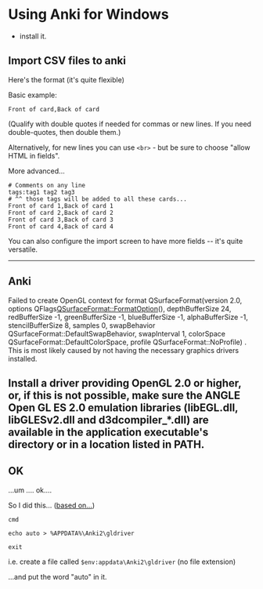 ﻿# Using Anki for Windows

- install it.

## Import CSV files to anki

Here's the format (it's quite flexible)

Basic example:

	Front of card,Back of card

(Qualify with double quotes if needed for commas or new lines. If you need double-quotes, then double them.)

Alternatively, for new lines you can use `<br>` - but be sure to choose "allow HTML in fields".

More advanced...

	# Comments on any line
	tags:tag1 tag2 tag3
	# ^^ those tags will be added to all these cards...
	Front of card 1,Back of card 1
	Front of card 2,Back of card 2
	Front of card 3,Back of card 3
	Front of card 4,Back of card 4

You can also configure the import screen to have more fields -- it's quite versatile.

---------------------------
Anki
---------------------------
Failed to create OpenGL context for format QSurfaceFormat(version 2.0, options QFlags<QSurfaceFormat::FormatOption>(), depthBufferSize 24, redBufferSize -1, greenBufferSize -1, blueBufferSize -1, alphaBufferSize -1, stencilBufferSize 8, samples 0, swapBehavior QSurfaceFormat::DefaultSwapBehavior, swapInterval 1, colorSpace QSurfaceFormat::DefaultColorSpace, profile  QSurfaceFormat::NoProfile) .
This is most likely caused by not having the necessary graphics drivers installed.

Install a driver providing OpenGL 2.0 or higher, or, if this is not possible, make sure the ANGLE Open GL ES 2.0 emulation libraries (libEGL.dll, libGLESv2.dll and d3dcompiler_*.dll) are available in the application executable's directory or in a location listed in PATH.
---------------------------
OK
---------------------------

...um .... ok....

So I did this... ([based on...](https://changes.ankiweb.net/known-issues.html))

	cmd

	echo auto > %APPDATA%\Anki2\gldriver

	exit

i.e. create a file called `$env:appdata\Anki2\gldriver` (no file extension)

...and put the word "auto" in it.